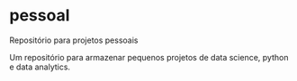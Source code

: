 # pessoal
Repositório para projetos pessoais

Um repositório para armazenar pequenos projetos de data science, python e data analytics.
